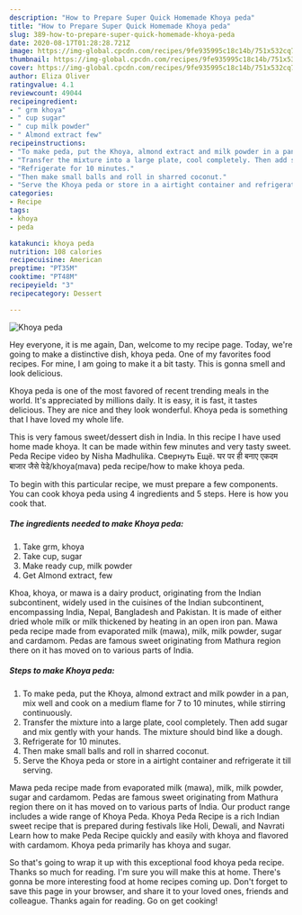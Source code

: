 ```yaml
---
description: "How to Prepare Super Quick Homemade Khoya peda"
title: "How to Prepare Super Quick Homemade Khoya peda"
slug: 389-how-to-prepare-super-quick-homemade-khoya-peda
date: 2020-08-17T01:28:28.721Z
image: https://img-global.cpcdn.com/recipes/9fe935995c18c14b/751x532cq70/khoya-peda-recipe-main-photo.jpg
thumbnail: https://img-global.cpcdn.com/recipes/9fe935995c18c14b/751x532cq70/khoya-peda-recipe-main-photo.jpg
cover: https://img-global.cpcdn.com/recipes/9fe935995c18c14b/751x532cq70/khoya-peda-recipe-main-photo.jpg
author: Eliza Oliver
ratingvalue: 4.1
reviewcount: 49044
recipeingredient:
- " grm khoya"
- " cup sugar"
- " cup milk powder"
- " Almond extract few"
recipeinstructions:
- "To make peda, put the Khoya, almond extract and milk powder in a pan, mix well and cook on a medium flame for 7 to 10 minutes, while stirring continuously."
- "Transfer the mixture into a large plate, cool completely. Then add sugar and mix gently with your hands. The mixture should bind like a dough."
- "Refrigerate for 10 minutes."
- "Then make small balls and roll in sharred coconut."
- "Serve the Khoya peda or store in a airtight container and refrigerate it till serving."
categories:
- Recipe
tags:
- khoya
- peda

katakunci: khoya peda 
nutrition: 108 calories
recipecuisine: American
preptime: "PT35M"
cooktime: "PT48M"
recipeyield: "3"
recipecategory: Dessert

---
```



![Khoya peda](https://img-global.cpcdn.com/recipes/9fe935995c18c14b/751x532cq70/khoya-peda-recipe-main-photo.jpg)

Hey everyone, it is me again, Dan, welcome to my recipe page. Today, we're going to make a distinctive dish, khoya peda. One of my favorites food recipes. For mine, I am going to make it a bit tasty. This is gonna smell and look delicious.

Khoya peda is one of the most favored of recent trending meals in the world. It's appreciated by millions daily. It is easy, it is fast, it tastes delicious. They are nice and they look wonderful. Khoya peda is something that I have loved my whole life.

This is very famous sweet/dessert dish in India. In this recipe I have used home made khoya. It can be made within few minutes and very tasty sweet. Peda Recipe video by Nisha Madhulika. Свернуть Ещё. घर पर ही बनाए एकदम बाजार जैसे पेडे/khoya(mava) peda recipe/how to make khoya peda.


To begin with this particular recipe, we must prepare a few components. You can cook khoya peda using 4 ingredients and 5 steps. Here is how you cook that.

<!--inarticleads1-->

##### The ingredients needed to make Khoya peda:

1. Take  grm, khoya
1. Take  cup, sugar
1. Make ready  cup, milk powder
1. Get  Almond extract, few


Khoa, khoya, or mawa is a dairy product, originating from the Indian subcontinent, widely used in the cuisines of the Indian subcontinent, encompassing India, Nepal, Bangladesh and Pakistan. It is made of either dried whole milk or milk thickened by heating in an open iron pan. Mawa peda recipe made from evaporated milk (mawa), milk, milk powder, sugar and cardamom. Pedas are famous sweet originating from Mathura region there on it has moved on to various parts of India. 

<!--inarticleads2-->

##### Steps to make Khoya peda:

1. To make peda, put the Khoya, almond extract and milk powder in a pan, mix well and cook on a medium flame for 7 to 10 minutes, while stirring continuously.
1. Transfer the mixture into a large plate, cool completely. Then add sugar and mix gently with your hands. The mixture should bind like a dough.
1. Refrigerate for 10 minutes.
1. Then make small balls and roll in sharred coconut.
1. Serve the Khoya peda or store in a airtight container and refrigerate it till serving.


Mawa peda recipe made from evaporated milk (mawa), milk, milk powder, sugar and cardamom. Pedas are famous sweet originating from Mathura region there on it has moved on to various parts of India. Our product range includes a wide range of Khoya Peda. Khoya Peda Recipe is a rich Indian sweet recipe that is prepared during festivals like Holi, Dewali, and Navrati Learn how to make Peda Recipe quickly and easily with khoya and flavored with cardamom. Khoya peda primarily has khoya and sugar. 

So that's going to wrap it up with this exceptional food khoya peda recipe. Thanks so much for reading. I'm sure you will make this at home. There's gonna be more interesting food at home recipes coming up. Don't forget to save this page in your browser, and share it to your loved ones, friends and colleague. Thanks again for reading. Go on get cooking!
